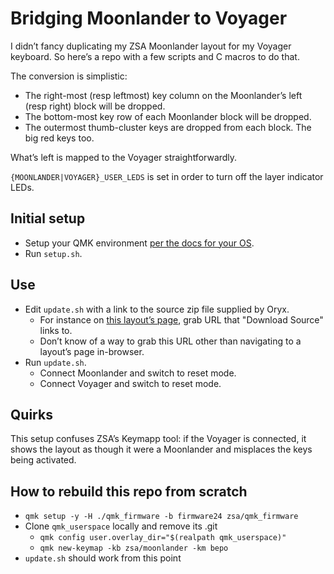 # Bridging Moonlander to Voyager

I didn’t fancy duplicating my ZSA Moonlander layout for my Voyager keyboard. So
here’s a repo with a few scripts and C macros to do that.

The conversion is simplistic:

* The right-most (resp leftmost) key column on the Moonlander’s left (resp right) block will be dropped.
* The bottom-most key row of each Moonlander block will be dropped.
* The outermost thumb-cluster keys are dropped from each block. The big red keys too.

What’s left is mapped to the Voyager straightforwardly.

`{MOONLANDER|VOYAGER}_USER_LEDS` is set in order to turn off the layer indicator LEDs.

## Initial setup

* Setup your QMK environment [per the docs for your OS](https://docs.qmk.fm/newbs_getting_started).
* Run `setup.sh`.

## Use

* Edit `update.sh` with a link to the source zip file supplied by Oryx.
    * For instance on [this layout’s page](https://configure.zsa.io/moonlander/layouts/yENpo/latest), grab URL that "Download Source" links to.
    * Don’t know of a way to grab this URL other than navigating to a layout’s page in-browser.
* Run `update.sh`.
    * Connect Moonlander and switch to reset mode.
    * Connect Voyager and switch to reset mode.

## Quirks

This setup confuses ZSA’s Keymapp tool: if the Voyager is connected, it shows the layout as though it were a Moonlander and misplaces the keys being activated.

## How to rebuild this repo from scratch

* `qmk setup -y -H ./qmk_firmware -b firmware24 zsa/qmk_firmware`
* Clone `qmk_userspace` locally and remove its .git
    * `qmk config user.overlay_dir="$(realpath qmk_userspace)"`
    * `qmk new-keymap -kb zsa/moonlander -km bepo`
* `update.sh` should work from this point
